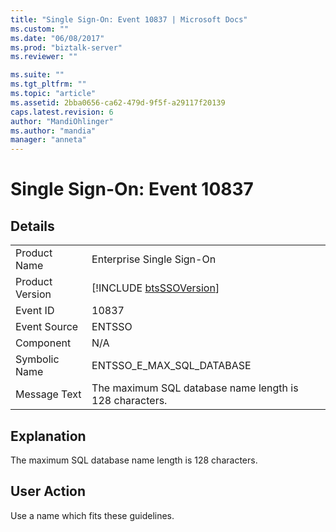 ```yaml
---
title: "Single Sign-On: Event 10837 | Microsoft Docs"
ms.custom: ""
ms.date: "06/08/2017"
ms.prod: "biztalk-server"
ms.reviewer: ""

ms.suite: ""
ms.tgt_pltfrm: ""
ms.topic: "article"
ms.assetid: 2bba0656-ca62-479d-9f5f-a29117f20139
caps.latest.revision: 6
author: "MandiOhlinger"
ms.author: "mandia"
manager: "anneta"
---
```

# Single Sign-On: Event 10837
## Details  
  
|                 |                                                             |
|-----------------|-------------------------------------------------------------|
|  Product Name   |                  Enterprise Single Sign-On                  |
| Product Version | [!INCLUDE [btsSSOVersion](../includes/btsssoversion-md.md)] |
|    Event ID     |                            10837                            |
|  Event Source   |                           ENTSSO                            |
|    Component    |                             N/A                             |
|  Symbolic Name  |                  ENTSSO_E_MAX_SQL_DATABASE                  |
|  Message Text   |   The maximum SQL database name length is 128 characters.   |
  
## Explanation  
 The maximum SQL database name length is 128 characters.  
  
## User Action  
 Use a name which fits these guidelines.